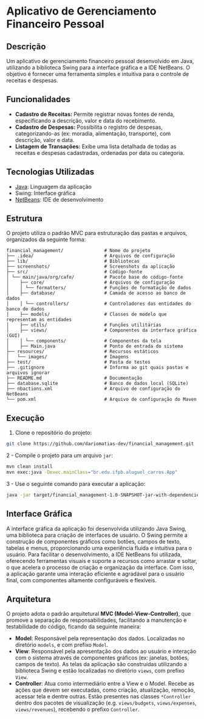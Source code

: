 # Aplicativo de Gerenciamento Financeiro Pessoal

## Descrição

Um aplicativo de gerenciamento financeiro pessoal desenvolvido em Java, utilizando a biblioteca Swing para a interface gráfica e a IDE NetBeans. O objetivo é fornecer uma ferramenta simples e intuitiva para o controle de receitas e despesas.

## Funcionalidades

*   **Cadastro de Receitas:** Permite registrar novas fontes de renda, especificando a descrição, valor e data do recebimento.
*   **Cadastro de Despesas:** Possibilita o registro de despesas, categorizando-as (ex: moradia, alimentação, transporte), com descrição, valor e data.
*   **Listagem de Transações:** Exibe uma lista detalhada de todas as receitas e despesas cadastradas, ordenadas por data ou categoria.

## Tecnologias Utilizadas

* [Java](https://www.java.com/pt-BR/): Linguagem da aplicação
* Swing: Interface gráfica
* [NetBeans](https://netbeans.apache.org/front/main/index.html): IDE de desenvolvimento

## Estrutura

O projeto utiliza o padrão MVC para estruturação das pastas e arquivos, organizados da seguinte forma:

```
financial_management/               # Nome do projeto
├── .idea/                          # Arquivos de configuração
├── lib/                            # Bibliotecas
├── screenshots/                    # Screenshots da aplicação
├── src/                            # Código-fonte
│ └── main/java/org/cafe/           # Pacote base do código-fonte
│    ├── core/                      # Arquivos de configuração
│    │ └── formatters/              # Funções de formatação de dados
│    ├── database/                  # Camada de acesso ao banco de dados
│    │ └── controllers/             # Controladores das entidades do banco de dados
│    ├── models/                    # Classes de modelo que representam as entidades
│    ├── utils/                     # Funções utilitárias
│    ├── views/                     # Componentes da interface gráfica (GUI)
│    │ └── components/              # Componentes da tela
│    ├── Main.java                  # Ponto de entrada do sistema
├── resources/                      # Recursos estáticos
│   └── images/                     # Imagens
├── test/                           # Pasta de testes
├── .gitignore                      # Informa ao git quais pastas e arquivos ignorar
├── README.md                       # Documentação
├── database.sqlite                 # Banco de dados local (SQLite)
├── nbactions.xml                   # Arquivo de configuração do NetBeans
└── pom.xml                         # Arquivo de configuração do Maven
```

## Execução

1. Clone o repositório do projeto:
```bash
git clone https://github.com/dariomatias-dev/financial_management.git
```

2 - Compile o projeto para um arquivo `jar`:
```bash
mvn clean install
mvn exec:java -Dexec.mainClass="br.edu.ifpb.aluguel_carros.App"
```

3 - Use o seguinte comando para executar a aplicação:
```bash
java -jar target/financial_management-1.0-SNAPSHOT-jar-with-dependencies.jar
```

## Interface Gráfica

A interface gráfica da aplicação foi desenvolvida utilizando Java Swing, uma biblioteca para criação de interfaces de usuário. O Swing permite a construção de componentes gráficos como botões, campos de texto, tabelas e menus, proporcionando uma experiência fluida e intuitiva para o usuário. Para facilitar o desenvolvimento, a IDE NetBeans foi utilizada, oferecendo ferramentas visuais e suporte a recursos como arrastar e soltar, o que acelera o processo de criação e organização da interface. Com isso, a aplicação garante uma interação eficiente e agradável para o usuário final, com componentes altamente configuráveis e flexíveis.

## Arquitetura

O projeto adota o padrão arquitetural **MVC (Model-View-Controller)**, que promove a separação de responsabilidades, facilitando a manutenção e testabilidade do código, ficando da seguinte maneira:

- **Model**: Responsável pela representação dos dados. Localizadas no diretório `models`, e com prefixo `Model`.
- **View**: Responsável pela apresentação dos dados ao usuário e interação com o sistema através de componentes gráficos (ex: janelas, botões, campos de texto).  As telas da aplicação são construídas utilizando a biblioteca Swing e estão localizadas no diretório `views`, com prefixo `View`.
- **Controller**: Atua como intermediário entre a View e o Model. Recebe as ações que devem ser executadas, como criação, atualização, remoção, acessar tela e dentre outras. Estão presentes nas classes `*Controller` dentro dos pacotes de visualização (e.g. `views/budgets`, `views/expenses`, `views/revenues`), recebendo o prefixo `Controller`.
